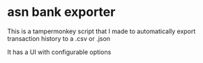 # asn bank exporter

This is a tampermonkey script that I made to automatically export transaction history to a .csv or .json

It has a UI with configurable options